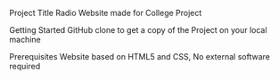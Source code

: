 Project Title
Radio Website made for College Project

Getting Started
GitHub clone to get a copy of the Project on your local machine

Prerequisites
Website based on HTML5 and CSS, No external software required

